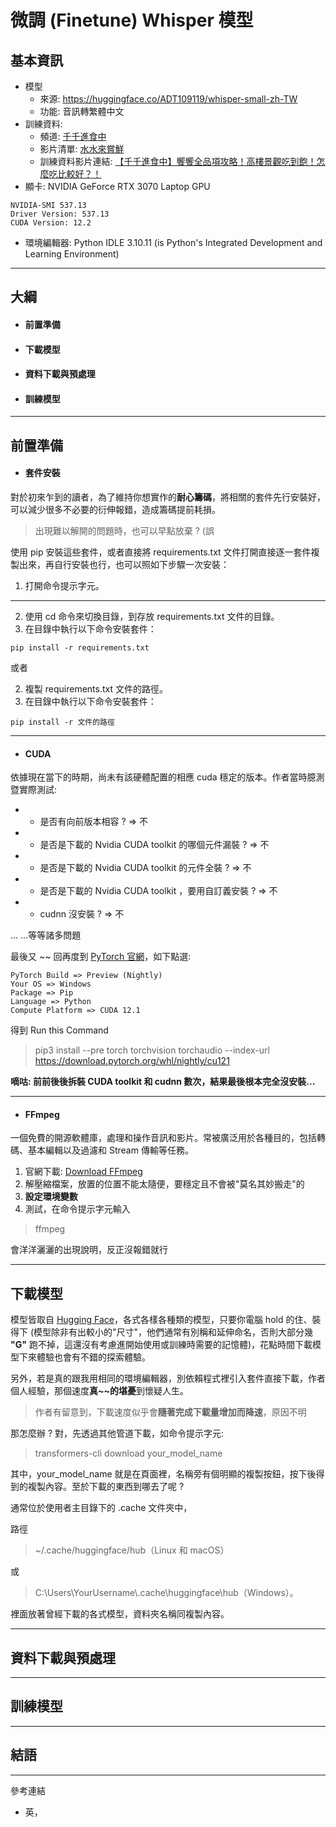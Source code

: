 # 微調 (Finetune) Whisper 模型
## 基本資訊
+ 模型
	+ 來源: https://huggingface.co/ADT109119/whisper-small-zh-TW
	+ 功能: 音訊轉繁體中文
+ 訓練資料: 
	+ 頻道: [千千進食中](https://www.youtube.com/@Chienseating)
	+ 影片清單: [水水來嘗鮮](https://www.youtube.com/playlist?list=PLWbKW1MoBjKLA2PuOwHL9AgO4yA-KIgRW)
	+ 訓練資料影片連結: [【千千進食中】饗饗全品項攻略！高樓景觀吃到飽！怎麼吃比較好？！](https://www.youtube.com/watch?v=HvugeIKJ9ok&list=PLWbKW1MoBjKLA2PuOwHL9AgO4yA-KIgRW&index=2&ab_channel=%E5%8D%83%E5%8D%83%E9%80%B2%E9%A3%9F%E4%B8%AD)
+ 顯卡: NVIDIA GeForce RTX 3070 Laptop GPU
```
NVIDIA-SMI 537.13
Driver Version: 537.13
CUDA Version: 12.2
```
+ 環境編輯器: Python IDLE 3.10.11 (is Python's Integrated Development and Learning Environment)
***

## 大綱
* #### 前置準備
* #### 下載模型
* #### 資料下載與預處理
* #### 訓練模型
***

## 前置準備

* #### 套件安裝
對於初來乍到的讀者，為了維持你想實作的**耐心籌碼**，將相關的套件先行安裝好，可以減少很多不必要的衍伸報錯，造成籌碼提前耗損。
> 出現難以解開的問題時，也可以早點放棄 ? (誤

使用 pip 安裝這些套件，或者直接將 requirements.txt 文件打開直接逐一套件複製出來，再自行安裝也行，也可以照如下步驟一次安裝：
1. 打開命令提示字元。
***
2. 使用 cd 命令來切換目錄，到存放 requirements.txt 文件的目錄。
3. 在目錄中執行以下命令安裝套件：
```
pip install -r requirements.txt
```
或者

2. 複製 requirements.txt 文件的路徑。
3. 在目錄中執行以下命令安裝套件：
```
pip install -r 文件的路徑
```

***
* #### CUDA
依據現在當下的時期，尚未有該硬體配置的相應 cuda 穩定的版本。作者當時臆測暨實際測試:

* * 是否有向前版本相容 ? => 不
* * 是否是下載的 Nvidia CUDA toolkit 的哪個元件漏裝 ? => 不
* * 是否是下載的 Nvidia CUDA toolkit 的元件全裝 ? => 不
* * 是否是下載的 Nvidia CUDA toolkit ，要用自訂義安裝 ? => 不
* * cudnn 沒安裝 ? => 不

... ...等等諸多問題

最後又 ~~ 回再度到 [PyTorch 官網](https://pytorch.org/get-started/locally/#start-locally)，如下點選:

```
PyTorch Build => Preview (Nightly)
Your OS => Windows
Package => Pip
Language => Python
Compute Platform => CUDA 12.1
```
得到 Run this Command
> pip3 install --pre torch torchvision torchaudio --index-url https://download.pytorch.org/whl/nightly/cu121

**嘀咕: 前前後後拆裝 CUDA toolkit 和 cudnn 數次，結果最後根本完全沒安裝...**

***
* #### FFmpeg
一個免費的開源軟體庫，處理和操作音訊和影片。常被廣泛用於各種目的，包括轉碼、基本編輯以及過濾和 Stream 傳輸等任務。

1. 官網下載: [Download FFmpeg](https://ffmpeg.org/download.html)
2. 解壓縮檔案，放置的位置不能太隨便，要穩定且不會被"莫名其妙搬走"的
3. **設定環境變數**
4. 測試，在命令提示字元輸入
> ffmpeg

會洋洋灑灑的出現說明，反正沒報錯就行
***

## 下載模型
模型皆取自 [Hugging Face](https://huggingface.co/)，各式各樣各種類的模型，只要你電腦 hold 的住、裝得下 (模型除非有出較小的"尺寸"，他們通常有別稱和延伸命名，否則大部分幾 **"G"** 跑不掉，這還沒有考慮進開始使用或訓練時需要的記憶體)，花點時間下載模型下來體驗也會有不錯的探索體驗。

另外，若是真的跟我用相同的環境編輯器，別依賴程式裡引入套件直接下載，作者個人經驗，那個速度**真~~的堪憂**到懷疑人生。
> 作者有留意到，下載速度似乎會**隨著完成下載量增加而降速**，原因不明

那怎麼辦 ? 對，先透過其他管道下載，如命令提示字元:
> transformers-cli download your_model_name

其中，your_model_name 就是在頁面裡，名稱旁有個明顯的複製按鈕，按下後得到的複製內容。至於下載的東西到哪去了呢 ? 

通常位於使用者主目錄下的 .cache 文件夾中，

路徑
> ~/.cache/huggingface/hub（Linux 和 macOS）

或

> C:\Users\YourUsername\\.cache\huggingface\hub（Windows）。

裡面放著曾經下載的各式模型，資料夾名稱同複製內容。
***

## 資料下載與預處理


***

## 訓練模型


***

## 結語


***

參考連結
* 英，[]()

